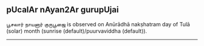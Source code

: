 ## pUcalAr nAyan2Ar gurupUjai

பூசலார் நாயனார் குருபூஜை is observed on Anūrādhā nakṣhatram day of Tulā (solar) month (sunrise (default)/puurvaviddha (default)).


---
